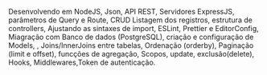 Desenvolvendo em NodeJS, Json, API REST, Servidores ExpressJS, parâmetros de Query e Route, CRUD Listagem dos registros, estrutura de controllers,  Ajustando as sintaxes de import,  ESLint, Prettier e EditorConfig, Miagração com Banco de dados (PostgreSQL), criação e configuração de Models,     , Joins/InnerJoins entre tabelas,  Ordenação (orderby), Paginação (limit e offset), funcções de agregação, Scopos, update, exclusão(delete), Hooks, Middlewares,Token de autenticação.